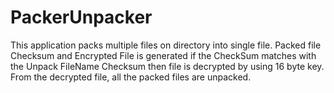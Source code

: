 # PackerUnpacker
This application packs multiple files on directory into single file. Packed file Checksum and Encrypted File is generated if the CheckSum matches with the Unpack FileName Checksum then file is decrypted by using 16 byte key. From the decrypted file, all the packed files are unpacked.
